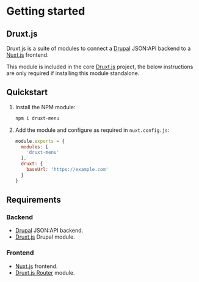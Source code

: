 # Getting started

## Druxt.js

Druxt.js is a suite of modules to connect a [Drupal](https://drupal.org) JSON:API backend to a [Nuxt.js](https://nuxtjs.org) frontend.

This module is included in the core [Druxt.js](https://druxtjs.org) project, the below instructions are only required if installing this module standalone.

## Quickstart

1. Install the NPM module:
    ```sh
    npm i druxt-menu
    ```

2. Add the module and configure as required in `nuxt.config.js`:
    ```js
    module.exports = {
      modules: [
        'druxt-menu'
      ],
      druxt: {
        baseUrl: 'https://example.com'
      }
    }
    ```

## Requirements

### Backend
- [Drupal](https://drupal.org) JSON:API backend.
- [Druxt.js](https://www.drupal.org/project/druxt) Drupal module.

### Frontend
- [Nuxt.js](https://nuxtjs.org) frontend.
- [Druxt.js Router](https://router.druxtjs.org) module.
